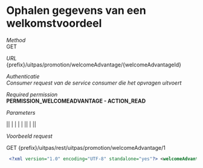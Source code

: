 ---
---

# Ophalen gegevens van een welkomstvoordeel

_Method_<br> GET

_URL_<br> {prefix}/uitpas/promotion/welcomeAdvantage/{welcomeAdvantageId}

_Authenticatie_<br> _Consumer request van de service consumer die het opvragen uitvoert_

_Required permission_<br> **PERMISSION\_WELCOMEADVANTAGE - ACTION\_READ**

_Parameters_

 

|| | | | |
|| | ||

_Voorbeeld request_

GET {prefix}/uitpas/rest/uitpas/promotion/welcomeAdvantage/1


~~~xml
 <?xml version="1.0" encoding="UTF-8" standalone="yes"?> <welcomeAdvantageTO>     <applicableCardSystems>         <cardsystem>             <id>2</id>             <name>TEMP</name>         </cardsystem>         <cardsystem>             <id>1</id>             <name>HELA</name>         </cardsystem>     </applicableCardSystems>     <balies>         <balie>             <name>CC De Werf</name>             <id>31413BDF-DFC7-7A9F-10403618C2816E44</id>         </balie>     </balies>     <cashedIn>false</cashedIn>     <description1></description1>     <description2></description2>     <id>1</id>     <inSpotlight>false</inSpotlight>     <owningCardSystem>         <id>1</id>         <name>HELA</name>     </owningCardSystem>     <pictures/>     <points>0</points>     <title>welkomstvoordeel: gratis sleutelhanger</title>     <creationDate>2013-11-06T16:34:55+01:00</creationDate>     <validForCities>         <city>Aalst</city>         <city>Erpe-Mere</city>         <city>Haaltert</city>         <city>Lede</city>     </validForCities>     <maxAvailableUnits>1000</maxAvailableUnits>     <unitsTaken>66</unitsTaken> </welcomeAdvantageTO>
~~~
